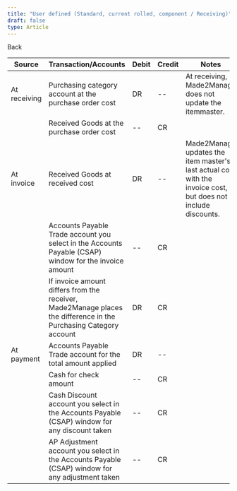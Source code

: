 ```yaml
---
title: "User defined (Standard, current rolled, component / Receiving)"
draft: false
type: Article
---
```


Back

| Source       | Transaction/Accounts                                                                                              | Debit | Credit | Notes                                                                                                         |
|--------------|-------------------------------------------------------------------------------------------------------------------|-------|--------|---------------------------------------------------------------------------------------------------------------|
| At receiving | Purchasing category account at the purchase order cost                                                            | DR    | --     | At receiving, Made2Manage does not update the itemmaster.                                                     |
|              | Received Goods at the purchase order cost                                                                         | --    | CR     |                                                                                                               |
| At invoice   | Received Goods at received cost                                                                                   | DR    | --     | Made2Manage updates the item master's last actual cost with the invoice cost, but does not include discounts. |
|              | Accounts Payable Trade account you select in the Accounts Payable (CSAP) window for the invoice amount            | --    | CR     |                                                                                                               |
|              | If invoice amount differs from the receiver, Made2Manage places the difference in the Purchasing Category account | DR    | CR     |                                                                                                               |
| At payment   | Accounts Payable Trade account for the total amount applied                                                       | DR    | --     |                                                                                                               |
|              | Cash for check amount                                                                                             | --    | CR     |                                                                                                               |
|              | Cash Discount account you select in the Accounts Payable (CSAP) window for any discount taken                     | --    | CR     |                                                                                                               |
|              | AP Adjustment account you select in the Accounts Payable (CSAP) window for any adjustment taken                   | --    | CR     |                                                                                                               |